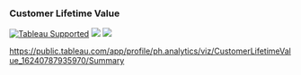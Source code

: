 ### Customer Lifetime Value
[![Tableau Supported](https://img.shields.io/badge/Support%20Level-Tableau%20Supported-53bd92.svg)](https://www.tableau.com/support-levels-it-and-developer-tools)
![](https://img.shields.io/badge/Tableau-brightgreen.svg)
![](https://img.shields.io/badge/TableauPrep-blueviolet.svg)



https://public.tableau.com/app/profile/ph.analytics/viz/CustomerLifetimeValue_16240787935970/Summary
